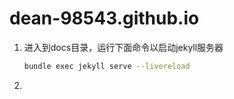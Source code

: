# dean-98543.github.io



1. 进入到docs目录，运行下面命令以启动jekyll服务器

   ```bash
   bundle exec jekyll serve --livereload
   ```

2. 